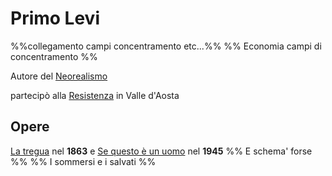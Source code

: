 # Primo Levi
%%collegamento campi concentramento etc...%%
%% Economia campi di concentramento %%

Autore del [Neorealismo](Neorealismo.md)

partecipò alla [Resistenza](Resistenza.md) in Valle d'Aosta

## Opere
[La tregua](La%20tregua.md) nel **1863** e [Se questo è un uomo](Se%20questo%20%C3%A8%20un%20uomo.md) nel **1945**
%% E schema' forse %%
%% I sommersi e i salvati %%
